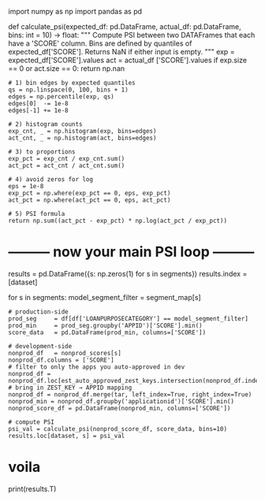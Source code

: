 import numpy as np
import pandas as pd

def calculate_psi(expected_df: pd.DataFrame,
                  actual_df:   pd.DataFrame,
                  bins: int = 10) -> float:
    """
    Compute PSI between two DATAFrames that each have a 'SCORE' column.
    Bins are defined by quantiles of expected_df['SCORE'].
    Returns NaN if either input is empty.
    """
    exp = expected_df['SCORE'].values
    act = actual_df  ['SCORE'].values
    if exp.size == 0 or act.size == 0:
        return np.nan

    # 1) bin edges by expected quantiles
    qs = np.linspace(0, 100, bins + 1)
    edges = np.percentile(exp, qs)
    edges[0]  -= 1e-8
    edges[-1] += 1e-8

    # 2) histogram counts
    exp_cnt, _ = np.histogram(exp, bins=edges)
    act_cnt, _ = np.histogram(act, bins=edges)

    # 3) to proportions
    exp_pct = exp_cnt / exp_cnt.sum()
    act_pct = act_cnt / act_cnt.sum()

    # 4) avoid zeros for log
    eps = 1e-8
    exp_pct = np.where(exp_pct == 0, eps, exp_pct)
    act_pct = np.where(act_pct == 0, eps, act_pct)

    # 5) PSI formula
    return np.sum((act_pct - exp_pct) * np.log(act_pct / exp_pct))


# ——— now your main PSI loop ———
results = pd.DataFrame({s: np.zeros(1) for s in segments})
results.index = [dataset]

for s in segments:
    model_segment_filter = segment_map[s]

    # production-side
    prod_seg     = df[df['LOANPURPOSECATEGORY'] == model_segment_filter]
    prod_min     = prod_seg.groupby('APPID')['SCORE'].min()
    score_data   = pd.DataFrame(prod_min, columns=['SCORE'])

    # development-side
    nonprod_df   = nonprod_scores[s]
    nonprod_df.columns = ['SCORE']
    # filter to only the apps you auto-approved in dev
    nonprod_df = nonprod_df.loc[est_auto_approved_zest_keys.intersection(nonprod_df.index)]
    # bring in ZEST_KEY → APPID mapping
    nonprod_df = nonprod_df.merge(tar, left_index=True, right_index=True)
    nonprod_min = nonprod_df.groupby('applicationid')['SCORE'].min()
    nonprod_score_df = pd.DataFrame(nonprod_min, columns=['SCORE'])

    # compute PSI
    psi_val = calculate_psi(nonprod_score_df, score_data, bins=10)
    results.loc[dataset, s] = psi_val

# voila
print(results.T)
